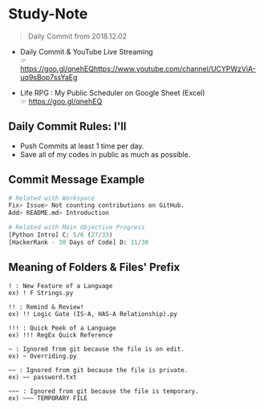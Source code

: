 # Study-Note
> Daily Commit from 2018.12.02

* Daily Commit & YouTube Live Streaming\
☞ https://goo.gl/qnehEQhttps://www.youtube.com/channel/UCYPWzViA-uq9sBop7ssYaEg

* Life RPG : My Public Scheduler on Google Sheet (Excel)\
☞ https://goo.gl/qnehEQ



## Daily Commit Rules: I'll

* Push Commits at least 1 time per day.
* Save all of my codes in public as much as possible.


## Commit Message Example

```Python
# Related with Workspace
Fix> Issue> Not counting contributions on GitHub.
Add> README.md> Introduction

# Related with Main Objective Progress
[Python Intro] C: 5/6 (27/33)
[HackerRank - 30 Days of Code] D: 11/30
```

## Meaning of Folders & Files' Prefix
```
! : New Feature of a Language
ex) ! F Strings.py

!! : Remind & Review!
ex) !! Logic Gate (IS-A, HAS-A Relationship).py

!!! : Quick Peek of a Language
ex) !!! RegEx Quick Reference

~ : Ignored from git because the file is on edit.
ex) ~ Overriding.py

~~ : Ignored from git because the file is private.
ex) ~~ password.txt

~~~ : Ignored from git because the file is temporary.
ex) ~~~ TEMPORARY FILE

```